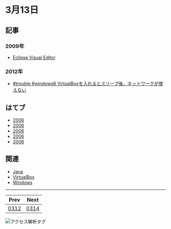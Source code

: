 # 3月13日

## 記事

### 2009年

- [Eclipse Visual Editor](http://abrakatabura.hatenablog.com/entry/2009/03/13/231719)

### 2012年

- [#trouble #windows8 VirtualBoxを入れるとスリープ後、ネットワークが使えない](http://abrakatabura.hatenablog.com/entry/2012/03/13/072259)

## はてブ

- [2006](http://b.hatena.ne.jp/kjw_junichi/20060313)
- [2006](http://b.hatena.ne.jp/kjw_junichi/20120313)
- [2006](http://b.hatena.ne.jp/kjw_junichi/20130313)
- [2006](http://b.hatena.ne.jp/kjw_junichi/20140313)
- [2006](http://b.hatena.ne.jp/kjw_junichi/20150313)

## 関連

- [Java](https://gist.github.com/kjunichi/5465533)
- [VirtualBox](https://gist.github.com/kjunichi/6431942)
- [Windows](https://gist.github.com/kjunichi/9043131)

----
|Prev|Next|
|----|----|
|[0312](https://gist.github.com/kjunichi/9519607)|[0314](https://gist.github.com/kjunichi/9539822)

![アクセス解析タグ](http://kjunurl2015.appspot.com/ykoV?p=0313.md)